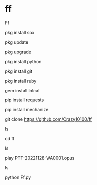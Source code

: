 # ff
Ff

pkg install sox

pkg update

pkg upgrade

pkg install python

pkg install git

pkg install ruby

gem install lolcat

pip install requests

pip install mechanize

git clone https://github.com/Crazy10100/ff

ls

cd ff

ls

play PTT-20221128-WA0001.opus

ls

python Ff.py
